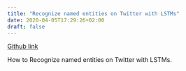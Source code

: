 ```yaml
---
title: "Recognize named entities on Twitter with LSTMs"
date: 2020-04-05T17:29:26+02:00
draft: false
---
```

[Github link](https://github.com/expectopatronm/recognize-named-entities-on-twitter-with-LSTMs)

How to Recognize named entities on Twitter with LSTMs.